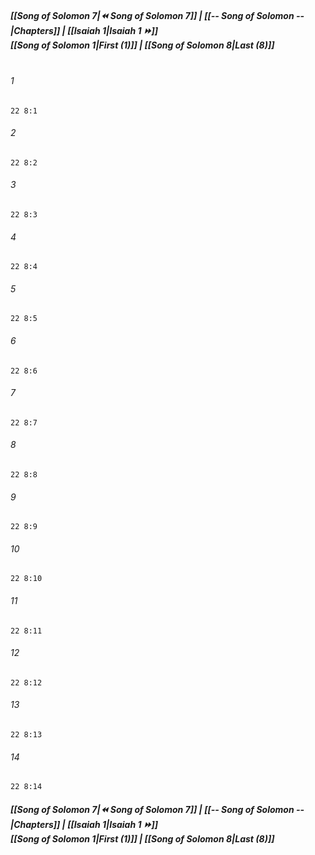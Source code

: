 
##### **[[Song of Solomon 7|⏪ Song of Solomon 7]] | [[-- Song of Solomon --|Chapters]] | [[Isaiah 1|Isaiah 1 ⏩]]**<br>**[[Song of Solomon 1|First (1)]] | [[Song of Solomon 8|Last (8)]]**<br><br>

###### 1
``` verse
22 8:1
```
###### 2
``` verse
22 8:2
```
###### 3
``` verse
22 8:3
```
###### 4
``` verse
22 8:4
```
###### 5
``` verse
22 8:5
```
###### 6
``` verse
22 8:6
```
###### 7
``` verse
22 8:7
```
###### 8
``` verse
22 8:8
```
###### 9
``` verse
22 8:9
```
###### 10
``` verse
22 8:10
```
###### 11
``` verse
22 8:11
```
###### 12
``` verse
22 8:12
```
###### 13
``` verse
22 8:13
```
###### 14
``` verse
22 8:14
```

##### **[[Song of Solomon 7|⏪ Song of Solomon 7]] | [[-- Song of Solomon --|Chapters]] | [[Isaiah 1|Isaiah 1 ⏩]]**<br>**[[Song of Solomon 1|First (1)]] | [[Song of Solomon 8|Last (8)]]**
